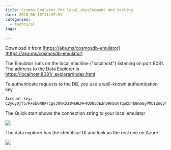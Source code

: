 ```yaml
---
title: Cosmos Emulator for local development and testing
date: 2020-06-18T11:57:51
categories:
  - technical
tags:
  
---
```



Download it from [https://aka.ms/cosmosdb-emulator](https://aka.ms/cosmosdb-emulator)

The Emulator runs on the local machine \("localhost"\) listening on port 8081. The address to the Data Explorer is [https://localhost:8081/\_explorer/index.html](https://localhost:8081/_explorer/index.html)

To authenticate requests to the DB, you use a well-known authentication key

```bash
Account key: 
C2y6yDjf5/R+ob0N8A7Cgv30VRDJIWEHLM+4QDU5DE2nQ9nDuVTqobD4b8mGGyPMbIZnqyMsEcaGQy67XIw/Jw==
```

The Quick start shows the connection string to your local emulator

![](.gitbook/assets/image%20%2812%29.png)

The data explorer has the identitical UI and look as the real one on Azure

![](.gitbook/assets/image%20%2813%29.png)

